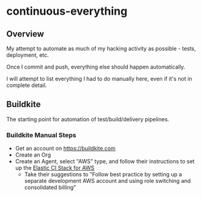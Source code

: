 # continuous-everything

## Overview

My attempt to automate as much of my hacking activity as possible - tests, deployment, etc.

Once I commit and push, everything else should happen automatically. 

I will attempt to list everything I had to do manually here, even if it's not in complete detail.
 
## Buildkite

The starting point for automation of test/build/delivery pipelines.

### Buildkite Manual Steps

* Get an account on https://buildkite.com
* Create an Org
* Create an Agent, select "AWS" type, and follow their instructions to set up
  the [Elastic CI Stack for AWS](https://github.com/buildkite/elastic-ci-stack-for-aws)
  * Take their suggestions to "Follow best practice by setting up a separate development AWS account and using
    role switching and consolidated billing"
